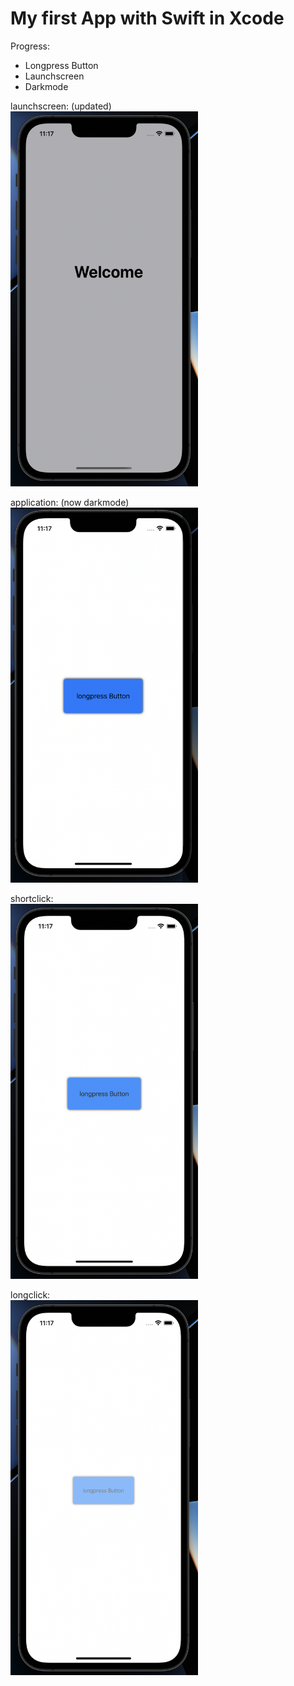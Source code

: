 # My first App with Swift in Xcode
 
 Progress:
 - Longpress Button
 - Launchscreen
 - Darkmode

launchscreen: (updated)
<br>
<img src="./files/launchscreen.png" width="300" height="600">


application: (now darkmode)
<br>
<img src="./files/app.png" width="300" height="600">

shortclick:
<br>
<img src="./files/shortclick.png" width="300" height="600">

longclick:
<br>
<img src="./files/longclick.png" width="300" height="600">

